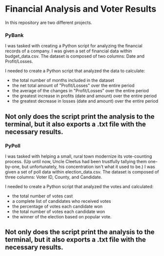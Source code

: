 # Financial Analysis and Voter Results
In this repository are two different projects.

### PyBank
I was tasked with creating a Python script for analyzing the financial records of a company.
I was given a set of financial data within budget_data.csv.
The dataset is composed of two columns: Date and Profit/Losses.

I needed to create a Python script that analyzed the data to calculate:
- the total number of months included in the dataset
- the net total amount of "Profit/Losses" over the entire period
- the average of the changes in "Profit/Losses" over the entire period
- the greatest increase in profits (date and amount) over the entire period
- the greatest decrease in losses (date and amount) over the entire period

Not only does the script print the analysis to the terminal, but it also exports a .txt file with the necessary results.
--------------------------------------------------------------------------------------------------------------------------
### PyPoll
I was tasked with helping a small, rural town modernize its vote-counting process.
(Up until now, Uncle Cleetus had been trustfully tallying them one-by-one, but unfortunately, his concentration isn't what it used to be.)
I was given a set of poll data within election_data.csv.
The dataset is composed of three columns: Voter ID, County, and Candidate.

I needed to create a Python script that analyzed the votes and calculated:
- the total number of votes cast
- a complete list of candidates who received votes
- the percentage of votes each candidate won
- the total number of votes each candidate won
- the winner of the election based on popular vote.

Not only does the script print the analysis to the terminal, but it also exports a .txt file with the necessary results.
--------------------------------------------------------------------------------------------------------------------------

